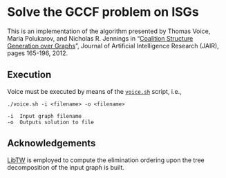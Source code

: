 Solve the GCCF problem on ISGs
===================

This is an implementation of the algorithm presented by Thomas Voice, Maria Polukarov, and Nicholas R. Jennings in “[Coalition Structure Generation over Graphs](https://www.jair.org/media/3715/live-3715-6552-jair.pdf)”, Journal of Artificial Intelligence Research (JAIR), pages 165-196, 2012.

Execution
----------
Voice must be executed by means of the [`voice.sh`](voice.sh) script, i.e.,
```
./voice.sh -i <filename> -o <filename>

-i	Input graph filename
-o	Outputs solution to file
```

Acknowledgements
----------
[LibTW](http://www.treewidth.com/treewidth) is employed to compute the elimination ordering upon the tree decomposition of the input graph is built.
